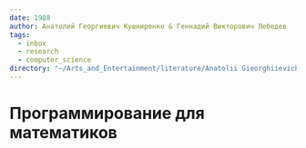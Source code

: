 ```yaml
---
date: 1988
author: Анатолий Георгиевич Кушниренко & Геннадий Викторович Лебедев
tags:
  - inbox
  - research
  - computer_science
directory: "~/Arts_and_Entertainment/literature/Anatolii Gieorghiievich Kushnirienko/Proghrammirovaniie dlia matiematikov(1988) (2373)/"
---
```


# Программирование для математиков

